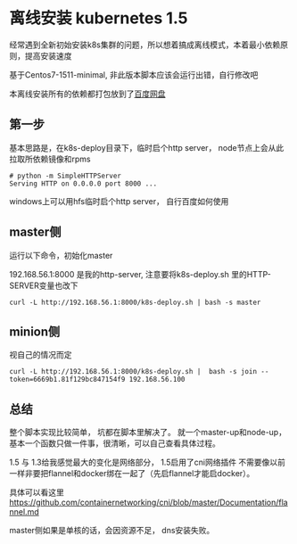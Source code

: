 # 离线安装 kubernetes 1.5

经常遇到全新初始安装k8s集群的问题，所以想着搞成离线模式，本着最小依赖原则，提高安装速度

基于Centos7-1511-minimal,  非此版本脚本应该会运行出错，自行修改吧

本离线安装所有的依赖都打包放到了[百度网盘](https://pan.baidu.com/s/1i5jusip)


## 第一步
基本思路是，在k8s-deploy目录下，临时启个http server， node节点上会从此拉取所依赖镜像和rpms

```
# python -m SimpleHTTPServer
Serving HTTP on 0.0.0.0 port 8000 ...

```

windows上可以用hfs临时启个http server， 自行百度如何使用

## master侧

运行以下命令，初始化master

192.168.56.1:8000 是我的http-server, 注意要将k8s-deploy.sh 里的HTTP-SERVER变量也改下

```
curl -L http://192.168.56.1:8000/k8s-deploy.sh | bash -s master
```

## minion侧

视自己的情况而定

```
curl -L http://192.168.56.1:8000/k8s-deploy.sh |  bash -s join --token=6669b1.81f129bc847154f9 192.168.56.100
```

## 总结

整个脚本实现比较简单， 坑都在脚本里解决了。
就一个master-up和node-up， 基本一个函数只做一件事，很清晰，可以自己查看具体过程。

1.5 与 1.3给我感觉最大的变化是网络部分， 1.5启用了cni网络插件
不需要像以前一样非要把flannel和docker绑在一起了（先启flannel才能启docker）。

具体可以看这里
https://github.com/containernetworking/cni/blob/master/Documentation/flannel.md

master侧如果是单核的话，会因资源不足， dns安装失败。
